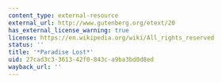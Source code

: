```yaml
---
content_type: external-resource
external_url: http://www.gutenberg.org/etext/20
has_external_license_warning: true
license: https://en.wikipedia.org/wiki/All_rights_reserved
status: ''
title: '*Paradise Lost*'
uid: 27cad3c3-3613-42f0-843c-a9ba3bd0d8ed
wayback_url: ''
---
```

